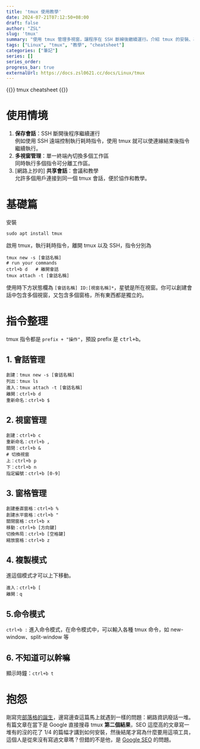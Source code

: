 ```yaml
---
title: 'tmux 使用教學'
date: 2024-07-21T07:12:50+08:00
draft: false
author: "ZSL"
slug: 'tmux'
summary: "使用 tmux 管理多視窗，讓程序在 SSH 斷線後繼續運行。介紹 tmux 的安裝、基本使用方法以及整理常用的指令。"
tags: ["Linux", "tmux", "教學", "cheatsheet"]
categories: ["筆記"]
series: []
series_order: 
progress_bar: true
externalUrl: https://docs.zsl0621.cc/docs/Linux/tmux
---
```


{{<lead>}}
tmux cheatsheet
{{</lead>}}

# 使用情境
1. **保存會話**：SSH 斷開後程序繼續運行  
例如使用 SSH 遠端控制執行耗時指令，使用 tmux 就可以使連線結束後指令繼續執行。
2. **多視窗管理**：單一終端內切換多個工作區  
同時執行多個指令可分離工作區。
3. [網路上抄的] **共享會話**：會議和教學  
允許多個用戶連接到同一個 tmux 會話，便於協作和教學。

# 基礎篇
安裝
```shell
sudo apt install tmux
```

啟用 tmux，執行耗時指令，離開 tmux 以及 SSH，指令分別為
```shell
tmux new -s [會話名稱]
# run your commands
ctrl+b d   # 離開會話
tmux attach -t [會話名稱]
```

使用時下方狀態欄為 `[會話名稱] ID:[視窗名稱]*`，星號是所在視窗。你可以創建會話中包含多個視窗，又包含多個窗格，所有東西都是獨立的。

# 指令整理
tmux 指令都是 `prefix + "操作"`，預設 prefix 是 <kbd>ctrl+b</kbd>。

## 1. 會話管理
```shell
創建：tmux new -s [會話名稱]
列出：tmux ls
進入：tmux attach -t [會話名稱]
離開：ctrl+b d
重新命名：ctrl+b $
```

## 2. 視窗管理
```shell
創建：ctrl+b c
重新命名：ctrl+b ,
關閉：ctrl+b &
# 切換視窗
上：ctrl+b p
下：ctrl+b n
指定編號：ctrl+b [0-9]
```

## 3. 窗格管理
```shell
創建垂直窗格：ctrl+b %
創建水平窗格：ctrl+b "
關閉窗格：ctrl+b x
移動：ctrl+b [方向鍵]
切換佈局：ctrl+b [空格鍵]
縮放窗格：ctrl+b z
```

## 4. 複製模式
進這個模式才可以上下移動。
```shell
進入：ctrl+b [
離開：q
```


## 5.命令模式
```ctrl+b :``` 進入命令模式，在命令模式中，可以輸入各種 tmux 命令，如 new-window、split-window 等

## 6. 不知道可以幹嘛
顯示時鐘：```ctrl+b t```


# 抱怨
剛寫完[部落格的誕生](https://www.zsl0621.cc/posts/20240723/)，邊寫邊查這篇馬上就遇到一樣的問題：網路資訊廢話一堆。有篇文章在當下是 Google 直接搜尋 tmux **第二個結果**，SEO 這麼高的文章寫一堆有的沒的花了 1/4 的篇幅才講到如何安裝，然後結尾才寫為什麼要用這項工具，這個人是從來沒有寫過文章嗎？但錯的不是他，是 [Google SEO](https://www.hantis-style.com/seo-article-atleast-600/) 的問題。
